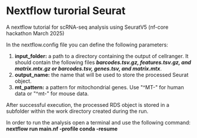 # Nextflow turorial Seurat
A nextflow tutorial for scRNA-seq analysis using SeuratV5 (nf-core hackathon March 2025)

In the nextflow.config file you can define the following parameters:
1) <b>input_folder:</b> a path to a directory containing the output of cellranger. It should contain the following files <b><i>barcodes.tsv.gz, features.tsv.gz, and matrix.mtx.gz or barcodes.tsv, genes.tsv, and matrix.mtx</b></i>.
2) <b>output_name:</b> the name that will be used to store the processed Seurat object.
3) <b>mt_pattern:</b> a pattern for mitochondrial genes. Use "^MT-" for human data or "^mt-" for mouse data.

After successful execution, the processed RDS object is stored in a subfolder within the work directory created during the run.

In order to run the analysis open a terminal and use the following command: <b>nextflow run main.nf -profile conda -resume</b>
